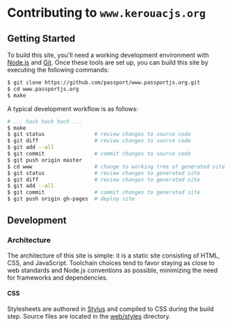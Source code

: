 # Contributing to `www.kerouacjs.org`

## Getting Started

To build this site, you'll need a working development environment with [Node.js](https://nodejs.org/)
and [Git](https://git-scm.com/).  Once these tools are set up, you can build
this site by executing the following commands:

```sh
$ git clone https://github.com/passport/www.passportjs.org.git
$ cd www.passportjs.org
$ make
```

A typical development workflow is as follows:

```sh
# ... hack hack hack ...
$ make
$ git status                # review changes to source code
$ git diff                  # review changes to source code
$ git add --all
$ git commit                # commit changes to source code
$ git push origin master
$ cd www                    # change to working tree of generated site
$ git status                # review changes to generated site
$ git diff                  # review changes to generated site
$ git add --all
$ git commit                # commit changes to generated site
$ git push origin gh-pages  # deploy site
```

## Development

### Architecture

The architecture of this site is simple: it is a static site consisting of HTML,
CSS, and JavaScript.  Toolchain choices tend to favor staying as close to web
standards and Node.js conventions as possible, minimizing the need for
frameworks and dependencies.

#### CSS

Stylesheets are authored in [Stylus](https://stylus-lang.com/) and compiled to
CSS during the build step.  Source files are located in the [web/styles](https://github.com/passport/www.passportjs.org/tree/master/web/styles)
directory.


